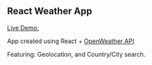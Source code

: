 ## React Weather App

[Live Demo:](https://dermansultan.github.io/WeatherApp/)

App created using React + [OpenWeather API](https://openweathermap.org/current) 

Featuring: Geolocation, and Country/City search. 


